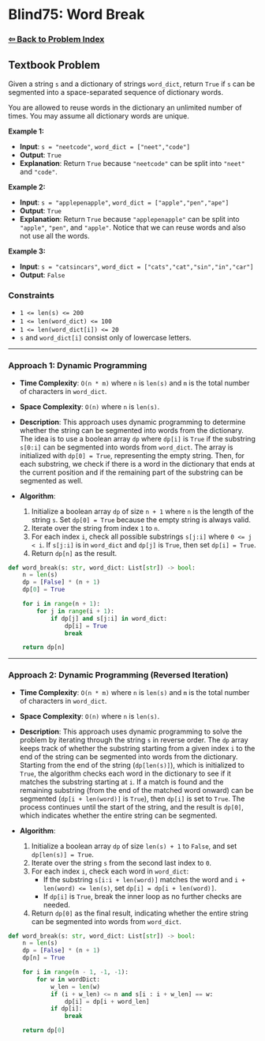 # Blind75: Word Break

### [⇦ Back to Problem Index](../../index.md)

## Textbook Problem

Given a string `s` and a dictionary of strings `word_dict`, return `True` if `s` can be segmented into a space-separated sequence of dictionary words.

You are allowed to reuse words in the dictionary an unlimited number of times. You may assume all dictionary words are unique.

**Example 1:**

-   **Input**: `s = "neetcode"`, `word_dict = ["neet","code"]`
-   **Output**: `True`
-   **Explanation**: Return `True` because `"neetcode"` can be split into `"neet"` and `"code"`.

**Example 2:**

-   **Input**: `s = "applepenapple"`, `word_dict = ["apple","pen","ape"]`
-   **Output**: `True`
-   **Explanation**: Return `True` because `"applepenapple"` can be split into `"apple"`, `"pen"`, and `"apple"`. Notice that we can reuse words and also not use all the words.

**Example 3:**

-   **Input**: `s = "catsincars"`, `word_dict = ["cats","cat","sin","in","car"]`
-   **Output**: `False`

### Constraints

-   `1 <= len(s) <= 200`
-   `1 <= len(word_dict) <= 100`
-   `1 <= len(word_dict[i]) <= 20`
-   `s` and `word_dict[i]` consist only of lowercase letters.

---

### Approach 1: Dynamic Programming

-   **Time Complexity**: `O(n * m)` where `n` is `len(s)` and `m` is the total number of characters in `word_dict`.
-   **Space Complexity**: `O(n)` where `n` is `len(s)`.
-   **Description**: This approach uses dynamic programming to determine whether the string can be segmented into words from the dictionary. The idea is to use a boolean array `dp` where `dp[i]` is `True` if the substring `s[0:i]` can be segmented into words from `word_dict`. The array is initialized with `dp[0] = True`, representing the empty string. Then, for each substring, we check if there is a word in the dictionary that ends at the current position and if the remaining part of the substring can be segmented as well.
-   **Algorithm**:

    1. Initialize a boolean array `dp` of size `n + 1` where `n` is the length of the string `s`. Set `dp[0] = True` because the empty string is always valid.
    2. Iterate over the string from index `1` to `n`.
    3. For each index `i`, check all possible substrings `s[j:i]` where `0 <= j < i`. If `s[j:i]` is in `word_dict` and `dp[j]` is `True`, then set `dp[i] = True`.
    4. Return `dp[n]` as the result.

```python
def word_break(s: str, word_dict: List[str]) -> bool:
    n = len(s)
    dp = [False] * (n + 1)
    dp[0] = True

    for i in range(n + 1):
        for j in range(i + 1):
            if dp[j] and s[j:i] in word_dict:
                dp[i] = True
                break

    return dp[n]
```

---

### Approach 2: Dynamic Programming (Reversed Iteration)

-   **Time Complexity**: `O(n * m)` where `n` is `len(s)` and `m` is the total number of characters in `word_dict`.
-   **Space Complexity**: `O(n)` where `n` is `len(s)`.
-   **Description**: This approach uses dynamic programming to solve the problem by iterating through the string `s` in reverse order. The `dp` array keeps track of whether the substring starting from a given index `i` to the end of the string can be segmented into words from the dictionary. Starting from the end of the string (`dp[len(s)]`), which is initialized to `True`, the algorithm checks each word in the dictionary to see if it matches the substring starting at `i`. If a match is found and the remaining substring (from the end of the matched word onward) can be segmented (`dp[i + len(word)]` is `True`), then `dp[i]` is set to `True`. The process continues until the start of the string, and the result is `dp[0]`, which indicates whether the entire string can be segmented.
-   **Algorithm**:

    1. Initialize a boolean array `dp` of size `len(s) + 1` to `False`, and set `dp[len(s)] = True`.
    2. Iterate over the string `s` from the second last index to `0`.
    3. For each index `i`, check each word in `word_dict`:
        - If the substring `s[i:i + len(word)]` matches the word and `i + len(word) <= len(s)`, set `dp[i] = dp[i + len(word)]`.
        - If `dp[i]` is `True`, break the inner loop as no further checks are needed.
    4. Return `dp[0]` as the final result, indicating whether the entire string can be segmented into words from `word_dict`.

```python
def word_break(s: str, word_dict: List[str]) -> bool:
    n = len(s)
    dp = [False] * (n + 1)
    dp[n] = True

    for i in range(n - 1, -1, -1):
        for w in wordDict:
            w_len = len(w)
            if (i + w_len) <= n and s[i : i + w_len] == w:
                dp[i] = dp[i + word_len]
            if dp[i]:
                break

    return dp[0]
```
